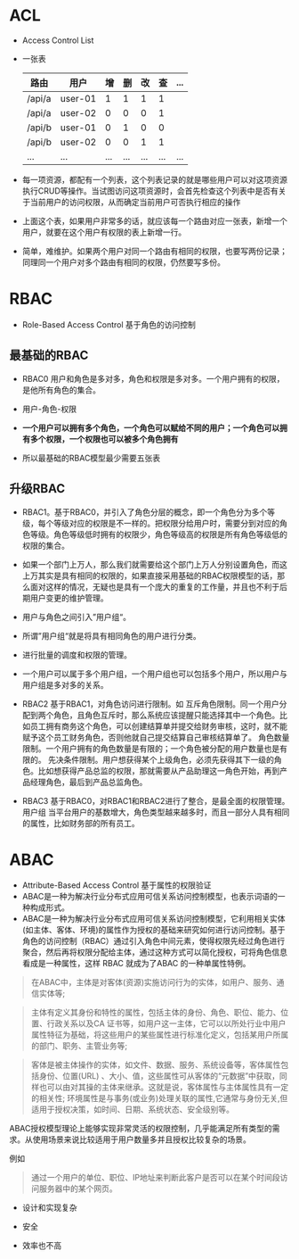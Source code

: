# ACL

+ Access Control List

+ 一张表

  | 路由   | 用户    | 增   | 删   | 改   | 查   | ...  |
  | ------ | ------- | ---- | ---- | ---- | ---- | ---- |
  | /api/a | user-01 | 1    | 1    | 1    | 1    |      |
  | /api/a | user-02 | 0    | 0    | 0    | 1    |      |
  | /api/b | user-01 | 0    | 1    | 0    | 0    |      |
  | /api/b | user-02 | 0    | 0    | 1    | 1    |      |
  | ...    | ...     | ...  | ...  | ...  | ...  | ...  |

+ 每一项资源，都配有一个列表，这个列表记录的就是哪些用户可以对这项资源执行CRUD等操作。当试图访问这项资源时，会首先检查这个列表中是否有关于当前用户的访问权限，从而确定当前用户可否执行相应的操作
+ 上面这个表，如果用户非常多的话，就应该每一个路由对应一张表，新增一个用户，就要在这个用户有权限的表上新增一行。
+ 简单，难维护。如果两个用户对同一个路由有相同的权限，也要写两份记录；同理同一个用户对多个路由有相同的权限，仍然要写多份。

# RBAC

+ Role-Based Access Control 基于角色的访问控制

## 最基础的RBAC

+ RBAC0 用户和角色是多对多，角色和权限是多对多。一个用户拥有的权限，是他所有角色的集合。
+ 用户-角色-权限
+ **一个用户可以拥有多个角色，一个角色可以赋给不同的用户；一个角色可以拥有多个权限，一个权限也可以被多个角色拥有**

+ 所以最基础的RBAC模型最少需要五张表

## 升级RBAC

+ RBAC1。基于RBAC0，并引入了角色分层的概念，即一个角色分为多个等级，每个等级对应的权限是不一样的。把权限分给用户时，需要分到对应的角色等级。角色等级低时拥有的权限少，角色等级高的权限是所有角色等级低的权限的集合。

+ 如果一个部门上万人，那么我们就需要给这个部门上万人分别设置角色，而这上万其实是具有相同的权限的，如果直接采用基础的RBAC权限模型的话，那么面对这样的情况，无疑也是具有一个庞大的重复的工作量，并且也不利于后期用户变更的维护管理。

+ 用户与角色之间引入”用户组“。
+ 所谓”用户组“就是将具有相同角色的用户进行分类。
+ 进行批量的调度和权限的管理。

+ 一个用户可以属于多个用户组，一个用户组也可以包括多个用户，所以用户与用户组是多对多的关系。

+ RBAC2  基于RBAC1，对角色访问进行限制。如
  互斥角色限制。同一个用户分配到两个角色，且角色互斥时，那么系统应该提醒只能选择其中一个角色。比如员工拥有商务这个角色，可以创建结算单并提交给财务审核，这时，就不能赋予这个员工财务角色，否则他就自己提交结算自己审核结算单了。
  角色数量限制。一个用户拥有的角色数量是有限的；一个角色被分配的用户数量也是有限的。
  先决条件限制。用户想获得某个上级角色，必须先获得其下一级的角色。比如想获得产品总监的权限，那就需要从产品助理这一角色开始，再到产品经理角色，最后到产品总监角色。

+ RBAC3  基于RBAC0，对RBAC1和RBAC2进行了整合，是最全面的权限管理。 用户组
  当平台用户的基数增大，角色类型越来越多时，而且一部分人具有相同的属性，比如财务部的所有员工。

# ABAC

+ Attribute-Based Access Control 基于属性的权限验证
+ ABAC是一种为解决行业分布式应用可信关系访问控制模型，也表示词语的一种构成形式。
+ ABAC是一种为解决行业分布式应用可信关系访问控制模型，它利用相关实体(如主体、客体、环境)的属性作为授权的基础来研究如何进行访问控制。基于角色的访问控制（RBAC）通过引入角色中间元素，使得权限先经过角色进行聚合，然后再将权限分配给主体，通过这种方式可以简化授权，可将角色信息看成是一种属性，这样 RBAC 就成为了ABAC 的一种单属性特例。

> 在ABAC中，主体是对客体(资源)实施访问行为的实体，如用户、服务、通信实体等;

> 主体有定义其身份和特性的属性，包括主体的身份、角色、职位、能力、位置、行政关系以及CA
> 证书等，如用户这一主体，它可以以所处行业中用户属性特征为基础，将这些用户的某些属性进行标准化定义，包括某用户所属的部门、职务、主管业务等;

> 客体是被主体操作的实体，如文件、数据、服务、系统设备等，客体属性包括身份、位置(URL)
> 、大小、值，这些属性可从客体的“元数据”中获取，同样也可以由对其操的主体来继承。这就是说，客体属性与主体属性具有一定的相关性;
> 环境属性是与事务(或业务)处理关联的属性,它通常与身份无关,但适用于授权决策，如时间、日期、系统状态、安全级别等。

ABAC授权模型理论上能够实现非常灵活的权限控制，几乎能满足所有类型的需求。从使用场景来说比较适用于用户数量多并且授权比较复杂的场景。

例如

> 通过一个用户的单位、职位、IP地址来判断此客户是否可以在某个时间段访问服务器中的某个网页。

+ 设计和实现复杂

+ 安全
+ 效率也不高